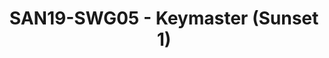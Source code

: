 ---
categories:
- san19
description: <ul><li dir="ltr">Linaro have been working on a (Google AOSP) Keymaster
  implementation for OP-TEE. The current solution implements Keymaster 3 (Keymaster
  and Gatekeeper).<br></li><li dir="ltr">In this session we would like to have a general
  discussion about:<br><ul><li dir="ltr">Ongoing tasks<br>a) The progress with upstreaming?
  Where are we and what needs to be done?<br>b) Refactoring and removal of the PTA?<br></li></ul></li></ul>Future
  tasks?<br>a) Keymaster 4?<br>b) Fingerprintd?<br>c) Are the other Keymaster components
  that will be mandatory in future AOSP/Android releases?
image:
  featured: 'true'
  path: /assets/images/featured-images/san19/SAN19-SWG05.png
session_attendee_num: '9'
session_id: SAN19-SWG05
session_room: Developers Rooms
session_slot:
  end_time: '2019-09-25 13:00:00'
  start_time: '2019-09-25 12:30:00'
session_speakers:
- speaker_bio: ''
  speaker_company: Linaro
  speaker_image: /assets/images/speakers/placeholder.jpg
  speaker_location: ''
  speaker_name: Victor Chong
  speaker_position: Engineer
  speaker_url: ''
  speaker_username: victor.chong
session_track: Security
tag: session
tags:
- HPC
title: SAN19-SWG05 - Keymaster (Sunset 1)
---